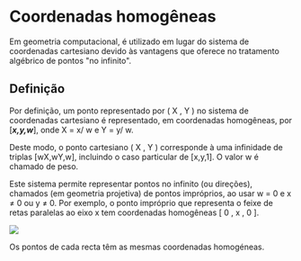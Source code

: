 # Coordenadas homogêneas

Em geometria computacional, é utilizado em lugar do sistema de coordenadas cartesiano devido às vantagens que oferece no tratamento algébrico de pontos "no infinito".

## Definição

Por definição, um ponto representado por ( X , Y ) no sistema de coordenadas cartesiano é representado, em coordenadas homogêneas, por [_**x,y,w**_], onde X = x/ w e Y = y/ w.

Deste modo, o ponto cartesiano ( X , Y ) corresponde à uma infinidade de triplas [wX,wY,w], incluindo o caso particular de [x,y,1]. O valor w é chamado de peso.

Este sistema permite representar pontos no infinito (ou direções), chamados (em geometria projetiva) de pontos impróprios, ao usar w = 0 e x ≠ 0 ou y ≠ 0. Por exemplo, o ponto impróprio que representa o feixe de retas paralelas ao eixo x tem coordenadas homogêneas [ 0 , x , 0 ].


![](https://upload.wikimedia.org/wikipedia/commons/thumb/5/5d/Projection_azimutale_gnomonique.jpg/300px-Projection_azimutale_gnomonique.jpg)

Os pontos de cada recta têm as mesmas coordenadas homogéneas.

